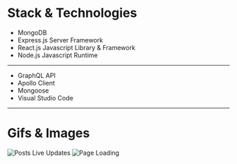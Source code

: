 # Stack & Technologies
- MongoDB
- Express.js Server Framework
- React.js Javascript Library & Framework
- Node.js Javascript Runtime
-------------------------------------------------------
- GraphQL API
- Apollo Client
- Mongoose
- Visual Studio Code

-------------------------------------------------------
# Gifs & Images
![Posts Live Updates](https://i.imgur.com/y3yOMhw.gif)
![Page Loading](https://i.imgur.com/693Dct8.gif)
